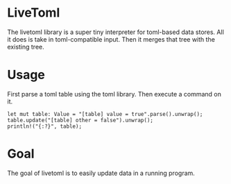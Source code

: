 # LiveToml

The livetoml library is a super tiny interpreter for toml-based data stores.
All it does is take in toml-compatible input. Then it merges that tree with the
existing tree.

# Usage

First parse a toml table using the toml library. Then execute a command on it.

	let mut table: Value = "[table] value = true".parse().unwrap();
	table.update("[table] other = false").unwrap();
	println!("{:?}", table);

# Goal

The goal of livetoml is to easily update data in a running program.
